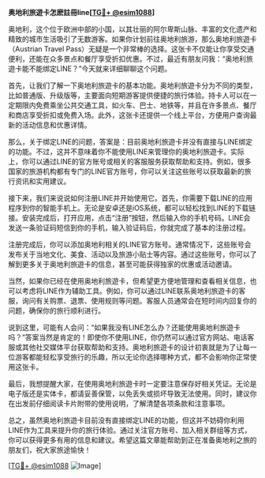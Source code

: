 **奥地利旅遊卡怎麽註冊line[[TG💪+ @esim1088](https://t.me/s/esim1088)]**

奥地利，这个位于欧洲中部的小国，以其壮丽的阿尔卑斯山脉、丰富的文化遗产和精致的城市生活吸引了无数游客。如果你计划前往奥地利旅游，那么奥地利旅遊卡（Austrian Travel Pass）无疑是一个非常棒的选择。这张卡不仅能让你享受交通便利，还能在众多景点和餐厅享受折扣优惠。不过，最近有朋友问我：“奥地利旅遊卡能不能绑定LINE？”今天就来详细聊聊这个问题。

首先，让我们了解一下奥地利旅遊卡的基本功能。奥地利旅遊卡分为不同的类型，比如普通版、升级版等，主要面向短期游客提供便捷的旅行体验。持卡人可以在一定期限内免费乘坐公共交通工具，如火车、巴士、地铁等，并且在许多景点、餐厅和商店享受折扣或免费入场。此外，这张卡还提供一个线上平台，方便用户查询最新的活动信息和优惠详情。

那么，关于绑定LINE的问题，答案是：目前奥地利旅遊卡并没有直接与LINE绑定的功能。不过，这并不意味着你不能使用LINE来管理你的奥地利旅遊卡。实际上，你可以通过LINE的官方账号或相关的客服服务获取帮助和支持。例如，很多国家的旅游机构都有专门的LINE官方账号，你可以关注这些账号以获取最新的旅行资讯和实用建议。

接下来，我们来说说如何注册LINE并开始使用它。首先，你需要下载LINE的应用程序到你的智能手机上。无论是安卓还是iOS系统，都可以轻松找到LINE的下载链接。安装完成后，打开应用，点击“注册”按钮，然后输入你的手机号码。LINE会发送一条验证码短信到你的手机，输入验证码后，你就完成了基本的注册过程。

注册完成后，你可以添加奥地利相关的LINE官方账号。通常情况下，这些账号会发布关于当地文化、美食、活动以及旅游小贴士等内容。通过这些账号，你可以了解到更多关于奥地利旅遊卡的信息，甚至可能获得独家的优惠或活动邀请。

当然，如果你已经在使用奥地利旅遊卡，但希望更方便地管理和查看相关信息，也可以考虑将LINE作为辅助工具。例如，你可以通过LINE联系奥地利旅遊卡的客服，询问有关购票、退票、使用规则等问题。客服人员通常会在短时间内回复你的问题，确保你的旅行顺利进行。

说到这里，可能有人会问：“如果我没有LINE怎么办？还能使用奥地利旅遊卡吗？”答案当然是肯定的！即使你不使用LINE，你仍然可以通过官方网站、电话客服或其他社交媒体平台获取帮助和支持。奥地利旅遊卡的设计初衷就是为了让每一位游客都能轻松享受旅行的乐趣，所以无论你选择哪种方式，都不会影响你正常使用这张卡。

最后，我想提醒大家，在使用奥地利旅遊卡时一定要注意保存好相关凭证。无论是电子版还是实体卡，都请妥善保管，以免丢失或损坏导致无法使用。同时，建议你在出发前仔细阅读卡片附带的使用说明，了解清楚各项条款和注意事项。

总之，虽然奥地利旅遊卡目前没有直接绑定LINE的功能，但这并不妨碍你利用LINE作为工具来提升你的旅行体验。通过关注官方账号、加入相关群组等方式，你可以获得更多有用的信息和建议。希望这篇文章能帮助到正在准备奥地利之旅的朋友们，祝大家旅途愉快！

[[TG💪+ @esim1088](https://t.me/s/esim1088) ![Image](https://i.postimg.cc/4NQfJmqS/Snipaste-2025-05-13-00-14-12.png)]
